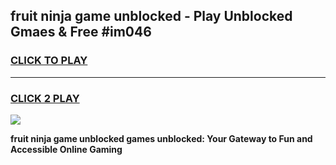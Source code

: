 
## fruit ninja game unblocked - Play Unblocked Gmaes & Free #im046
<h3>
<a href="https://news.freeplayer.one?title=fruit_ninja_game_unblocked&ref=26F">CLICK TO PLAY</a></h3>
<hr>

<h3>
<a href="https://news.freeplayer.one?title=fruit_ninja_game_unblocked&ref=26F">CLICK 2 PLAY</a>
  
</h3>

<a href="https://news.freeplayer.one?title=fruit_ninja_game_unblocked&ref=26F/"><img src="https://clearcache.store/games.png"></a>


**fruit ninja game unblocked games unblocked: Your Gateway to Fun and Accessible Online Gaming**
